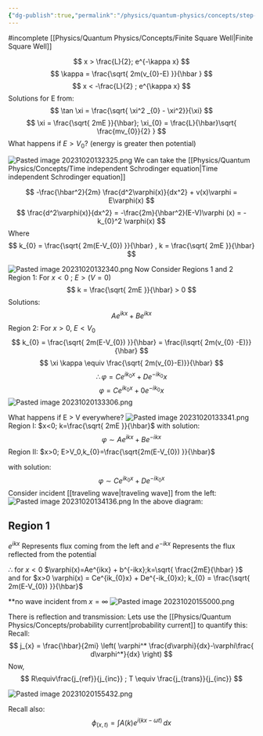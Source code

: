```yaml
---
{"dg-publish":true,"permalink":"/physics/quantum-physics/concepts/step-potentials/"}
---
```


#incomplete 
[[Physics/Quantum Physics/Concepts/Finite Square Well\|Finite Square Well]]

$$
x > \frac{L}{2}; e^{-\kappa x}
$$
$$
\kappa = \frac{\sqrt{ 2m(v_{0}-E) }}{\hbar }
$$
$$
x < -\frac{L}{2} ; e^{\kappa x}
$$
Solutions for E from:
$$
\tan \xi = \frac{\sqrt{ \xi^2 _{0} - \xi^2}}{\xi}
$$
$$
\xi = \frac{\sqrt{ 2mE }}{\hbar}; \xi_{0} = \frac{L}{\hbar}\sqrt{ \frac{mv_{0}}{2} }
$$
What happens if $E > V_0$?
(energy is greater then potential)

![Pasted image 20231020132325.png](/img/user/Attachments/Pasted%20image%2020231020132325.png)
We can take the [[Physics/Quantum Physics/Concepts/Time independent Schrodinger equation\|Time independent Schrodinger equation]]

$$
-\frac{\hbar^2}{2m} \frac{d^2\varphi(x)}{dx^2} + v(x)\varphi = E\varphi(x)
$$
$$
\frac{d^2\varphi(x)}{dx^2} = -\frac{2m}{\hbar^2}(E-V)\varphi (x) = -k_{0}^2 \varphi(x)
$$
Where 
$$
k_{0} = \frac{\sqrt{ 2m(E-V_{0}) }}{\hbar} , k = \frac{\sqrt{ 2mE }}{\hbar}
$$

![Pasted image 20231020132340.png](/img/user/Attachments/Pasted%20image%2020231020132340.png)
Now Consider Regions 1 and 2
Region 1: For $x<0$ ; $E>(V=0)$ 
$$
k = \frac{\sqrt{ 2mE }}{\hbar} > 0
$$
Solutions: 
$$
Ae^{ikx} + Be^{ikx}
$$
Region 2: For $x>0$, $E<V_0$
$$
k_{0} = \frac{\sqrt{ 2m(E-V_{0}) }}{\hbar} = \frac{i\sqrt{ 2m(v_{0} -E)}}{\hbar} 
$$
$$
\xi \kappa \equiv \frac{\sqrt{ 2m(v_{0}-E)}}{\hbar}
$$
$$
\therefore \varphi= Ce^{ik_{0}x} + De^{-ik_{0} }x
$$
$$
\varphi= Ce^{ik_{0}x} + 0e^{-ik_{0} }x
$$
![Pasted image 20231020133306.png](/img/user/Attachments/Pasted%20image%2020231020133306.png)

What happens if E > V everywhere? 
![Pasted image 20231020133341.png](/img/user/Attachments/Pasted%20image%2020231020133341.png)
Region I: $x<0; k=\frac{\sqrt{ 2mE }}{\hbar}$
with solution:
$$
\varphi \sim Ae^{ikx} + Be^{-ikx} 
$$
Region II: $x>0; E>V_0,k_{0}=\frac{\sqrt{2m(E-V_{0}) }}{\hbar}$

with solution: 
$$
\varphi \sim Ce^{ik_{0}x} + De^{-ik_{0}x}
$$
Consider incident [[traveling wave\|traveling wave]] from the left: 
![Pasted image 20231020134136.png](/img/user/Attachments/Pasted%20image%2020231020134136.png)
In the above diagram: 

## Region 1
$e^{ikx}$ Represents flux coming from the left
and
$e^{-ikx}$ Represents the flux reflected from the potential

$\therefore$ for $x<0$ $\varphi(x)=Ae^{ikx} + b^{-ikx};k=\sqrt{ \frac{2mE}{\hbar} }$ 
and for $x>0 \varphi(x) = Ce^{ik_{0}x} + De^{-ik_{0}x}; k_{0} = \frac{\sqrt{ 2m(E-V_{0}) }}{\hbar}$

**no wave incident from $x = \infty$ 
![Pasted image 20231020155000.png](/img/user/Attachments/Pasted%20image%2020231020155000.png)

There is reflection and transmission:
Lets use the [[Physics/Quantum Physics/Concepts/probability current\|probability current]] to quantify this: 
Recall: 
$$
j_{x} = \frac{\hbar}{2mi} \left( \varphi^* \frac{d\varphi}{dx}-\varphi\frac{ d\varphi^*}{dx} \right)
$$
Now, $$
R\equiv\frac{j_{ref}}{j_{inc}} ; T \equiv \frac{j_{trans}}{j_{inc}}
$$

![Pasted image 20231020155432.png](/img/user/Attachments/Pasted%20image%2020231020155432.png)

Recall also: 
$$
\phi_{(x,t)} = \int A(k)e^{i(kx-\omega t)} \, dx 
$$

